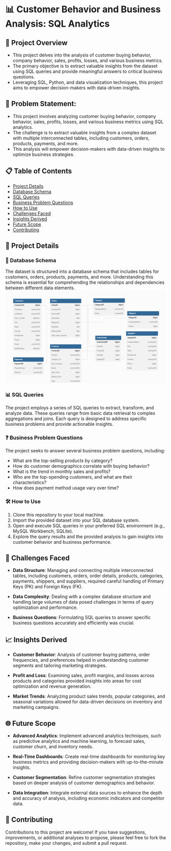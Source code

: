 # 📊 Customer Behavior and Business Analysis: SQL Analytics

## 🌟 Project Overview

* This project delves into the analysis of customer buying behavior, company behavior, sales, profits, losses, and various business metrics. 
* The primary objective is to extract valuable insights from the dataset using SQL queries and provide meaningful answers to critical business questions. 
* Leveraging SQL, Python, and data visualization techniques, this project aims to empower decision-makers with data-driven insights.

## 🚀 Problem Statement:
- This project involves analyzing customer buying behavior, company behavior, sales, profits, losses, and various business metrics using SQL analytics.
- The challenge is to extract valuable insights from a complex dataset with multiple interconnected tables, including customers, orders, products, payments, and more.
- This analysis will empower decision-makers with data-driven insights to optimize business strategies.

## 📋 Table of Contents

- [Project Details](#project-details)
- [Database Schema](#database-schema)
- [SQL Queries](#sql-queries)
- [Business Problem Questions](#business-problem-questions)
- [How to Use](#how-to-use)
- [Challenges Faced](#challenges-faced)
- [Insights Derived](#insights-derived)
- [Future Scope](#future-scope)
- [Contributing](#contributing)


## 📁 Project Details

### 💼 Database Schema

The dataset is structured into a database schema that includes tables for customers, orders, products, payments, and more. 
Understanding this schema is essential for comprehending the relationships and dependencies between different data elements.
![alt text](https://github.com/mayurpaunikar7/customer-behavior-sql-analytics/blob/main/SCHEMA/Customer_Database_Schema.JPG.png)

### 📊 SQL Queries

The project employs a series of SQL queries to extract, transform, and analyze data. 
These queries range from basic data retrieval to complex aggregations and joins. 
Each query is designed to address specific business problems and provide actionable insights.

### ❓ Business Problem Questions

The project seeks to answer several business problem questions, including:
- What are the top-selling products by category?
- How do customer demographics correlate with buying behavior?
- What is the trend in monthly sales and profits?
- Who are the top-spending customers, and what are their characteristics?
- How does payment method usage vary over time?

### 🛠️ How to Use

1. Clone this repository to your local machine.
2. Import the provided dataset into your SQL database system.
3. Open and execute SQL queries in your preferred SQL environment (e.g., MySQL Workbench, SQLite).
4. Explore the query results and the provided analysis to gain insights into customer behavior and business performance.

## 🤔 Challenges Faced

- **Data Structure**: Managing and connecting multiple interconnected tables, including customers, orders, order details, products, categories, payments, shippers, and suppliers, required careful handling of Primary Keys (PK) and Foreign Keys (FK).

- **Data Complexity**: Dealing with a complex database structure and handling large volumes of data posed challenges in terms of query optimization and performance.

- **Business Questions**: Formulating SQL queries to answer specific business questions accurately and efficiently was crucial.

## 📈 Insights Derived

- **Customer Behavior**: Analysis of customer buying patterns, order frequencies, and preferences helped in understanding customer segments and tailoring marketing strategies.

- **Profit and Loss**: Examining sales, profit margins, and losses across products and categories provided insights into areas for cost optimization and revenue generation.

- **Market Trends**: Analyzing product sales trends, popular categories, and seasonal variations allowed for data-driven decisions on inventory and marketing campaigns.

## 🌐 Future Scope

- **Advanced Analytics**: Implement advanced analytics techniques, such as predictive analytics and machine learning, to forecast sales, customer churn, and inventory needs.

- **Real-Time Dashboards**: Create real-time dashboards for monitoring key business metrics and providing decision-makers with up-to-the-minute insights.

- **Customer Segmentation**: Refine customer segmentation strategies based on deeper analysis of customer demographics and behavior.

- **Data Integration**: Integrate external data sources to enhance the depth and accuracy of analysis, including economic indicators and competitor data.

## 🤝 Contributing

Contributions to this project are welcome! If you have suggestions, improvements, or additional analyses to propose, 
please feel free to fork the repository, make your changes, and submit a pull request.

